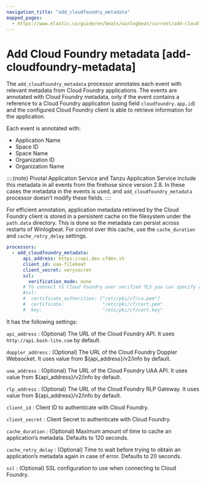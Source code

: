 ```yaml
---
navigation_title: "add_cloudfoundry_metadata"
mapped_pages:
  - https://www.elastic.co/guide/en/beats/winlogbeat/current/add-cloudfoundry-metadata.html
---
```


# Add Cloud Foundry metadata [add-cloudfoundry-metadata]


The `add_cloudfoundry_metadata` processor annotates each event with relevant metadata from Cloud Foundry applications. The events are annotated with Cloud Foundry metadata, only if the event contains a reference to a Cloud Foundry application (using field `cloudfoundry.app.id`) and the configured Cloud Foundry client is able to retrieve information for the application.

Each event is annotated with:

* Application Name
* Space ID
* Space Name
* Organization ID
* Organization Name

::::{note}
Pivotal Application Service and Tanzu Application Service include this metadata in all events from the firehose since version 2.8. In these cases the metadata in the events is used, and `add_cloudfoundry_metadata` processor doesn’t modify these fields.
::::


For efficient annotation, application metadata retrieved by the Cloud Foundry client is stored in a persistent cache on the filesystem under the `path.data` directory. This is done so the metadata can persist across restarts of Winlogbeat. For control over this cache, use the `cache_duration` and `cache_retry_delay` settings.

```yaml
processors:
  - add_cloudfoundry_metadata:
      api_address: https://api.dev.cfdev.sh
      client_id: uaa-filebeat
      client_secret: verysecret
      ssl:
        verification_mode: none
      # To connect to Cloud Foundry over verified TLS you can specify a client and CA certificate.
      #ssl:
      #  certificate_authorities: ["/etc/pki/cf/ca.pem"]
      #  certificate:              "/etc/pki/cf/cert.pem"
      #  key:                      "/etc/pki/cf/cert.key"
```

It has the following settings:

`api_address`
:   (Optional) The URL of the Cloud Foundry API. It uses `http://api.bosh-lite.com` by default.

`doppler_address`
:   (Optional) The URL of the Cloud Foundry Doppler Websocket. It uses value from ${api_address}/v2/info by default.

`uaa_address`
:   (Optional) The URL of the Cloud Foundry UAA API. It uses value from ${api_address}/v2/info by default.

`rlp_address`
:   (Optional) The URL of the Cloud Foundry RLP Gateway. It uses value from ${api_address}/v2/info by default.

`client_id`
:   Client ID to authenticate with Cloud Foundry.

`client_secret`
:   Client Secret to authenticate with Cloud Foundry.

`cache_duration`
:   (Optional) Maximum amount of time to cache an application’s metadata. Defaults to 120 seconds.

`cache_retry_delay`
:   (Optional) Time to wait before trying to obtain an application’s metadata again in case of error. Defaults to 20 seconds.

`ssl`
:   (Optional) SSL configuration to use when connecting to Cloud Foundry.

